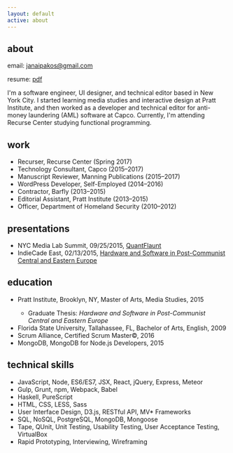 ```yaml
---
layout: default
active: about
---
```

<div class="page-section short">
    <div class="container flex">
            <div>

<h2>about</h2>
    <p>email:
        <a href="mailto:janaipakos@gmail.com" class="link" title="Open email window">janaipakos@gmail.com</a><p>
    <p>resume:
        <a href="./resumes/james_anaipakos_cv.pdf" class="link" title="pdf resume">pdf</a>
    </p>
    <p>I'm a software engineer, UI designer, and technical editor based in New York City. I started learning media studies and interactive design at Pratt Institute, and then worked as a developer and technical editor for anti-money laundering (AML) software at Capco. Currently, I'm attending Recurse Center studying functional programming.</p>
    <div>

<h2>work</h2>
    <ul>
        <li>Recurser, Recurse Center (Spring 2017)</li>
        <li>Technology Consultant, Capco (2015–2017)</li>
        <li>Manuscript Reviewer, Manning Publications (2015–2017)</li>
        <li>WordPress Developer, Self-Employed (2014–2016)</li>
        <li>Contractor, Barfly (2013–2015)</li>
        <li>Editorial Assistant, Pratt Institute (2013–2015)</li>
        <li>Officer, Department of Homeland Security (2010–2012)</li>
    </ul>

<h2>presentations</h2>
    <ul>
        <li>NYC Media Lab Summit, 09/25/2015, <a class="link"  href='https://jamesanaipakos.com/Quant-Flaunt/'>QuantFlaunt</a></li>
        <li>IndieCade East, 02/13/2015, <a class="link" href='https://vimeo.com/120022906'>Hardware and Software in Post-Communist Central and Eastern Europe</a></li>
    </ul>

<h2>education</h2>
    <ul>
        <li>Pratt Institute, Brooklyn, NY, Master of Arts, Media Studies, 2015</li>
        <ul><li>Graduate Thesis: <em>Hardware and Software in Post-Communist Central and Eastern Europe</em></li></ul>
        <li>Florida State University, Tallahassee, FL, Bachelor of Arts, English, 2009</li>
         <li>Scrum Alliance, Certified Scrum Master©, 2016</li>
        <li>MongoDB, MongoDB for Node.js Developers, 2015</li>
    </ul>

<h2>technical skills</h2>
    <ul>
        <li>JavaScript, Node, ES6/ES7, JSX, React, jQuery, Express, Meteor</li>
        <li>Gulp, Grunt, npm, Webpack, Babel</li>
        <li>Haskell, PureScript</li>
        <li>HTML, CSS, LESS, Sass</li>       
        <li>User Interface Design, D3.js, RESTful API, MV* Frameworks</li>
        <li>SQL, NoSQL, PostgreSQL, MongoDB, Mongoose</li>
        <li>Tape, QUnit, Unit Testing, Usability Testing, User Acceptance Testing, VirtualBox</li>
        <li>Rapid Prototyping, Interviewing, Wireframing</li>
    </ul>
</div>
